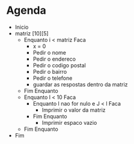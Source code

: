 # Agenda

- Inicio
- matriz [10][5]
  - Enquanto i < matriz Faca
    - x = 0 
    - Pedir o nome
    - Pedir o endereco
    - Pedir o codigo postal
    - Pedir o bairro
    - Pedir o telefone
    - guardar as respostas dentro da matriz
  - Fim Enquanto
   - Enquanto l < 10 Faca
     - Enquanto l nao for nulo e J < l Faca
       - Imprimir o valor da matriz
     - Fim Enquanto
       - Imprimir espaco vazio
   - Fim Enquanto
- Fim
